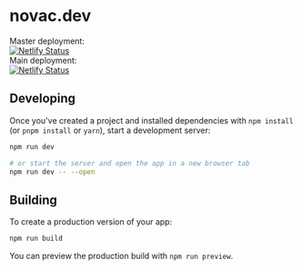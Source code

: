 # novac.dev

Master deployment:  
[![Netlify Status](https://api.netlify.com/api/v1/badges/fe6b65bf-64de-498f-9ae1-72e127ad003c/deploy-status)](https://app.netlify.com/sites/novatorem/deploys)  
Main deployment:  
[![Netlify Status](https://api.netlify.com/api/v1/badges/fe6b65bf-64de-498f-9ae1-72e127ad003c/deploy-status?branch=main)](https://app.netlify.com/sites/novatorem/deploys)

## Developing

Once you've created a project and installed dependencies with `npm install` (or `pnpm install` or `yarn`), start a development server:

```bash
npm run dev

# or start the server and open the app in a new browser tab
npm run dev -- --open
```

## Building

To create a production version of your app:

```bash
npm run build
```

You can preview the production build with `npm run preview`.
